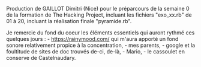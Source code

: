 Production de GAILLOT Dimitri (Nice) pour le préparcours de la semaine 0 de la formation de The Hacking Project, incluant les fichiers "exo_xx.rb" de 01 à 20, incluant la réalisation finale "pyramide.rb".

Je remercie du fond du coeur les éléments essentiels qui auront rythmé ces quelques jours :
	- https://rainymood.com/ qui m'aura apporté un fond sonore relativement propice à la concentration,
	- mes parents,
	- google et la foultitude de sites de doc trouvés de-ci, de-là,
	- Mario,
	- le cassoulet en conserve de Castelnaudary.
